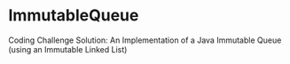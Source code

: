 # ImmutableQueue
Coding Challenge Solution: An Implementation of a Java Immutable Queue (using an Immutable Linked List)
